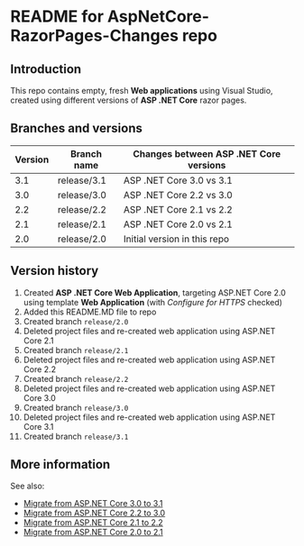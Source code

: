 # README for AspNetCore-RazorPages-Changes repo

## Introduction

This repo contains empty, fresh **Web applications** using Visual Studio, created using different versions of **ASP .NET Core** razor pages.

## Branches and versions

Version | Branch name | Changes between ASP .NET Core versions |
------- | ----------- | ---------------------------------------|
3.1     | release/3.1 | ASP .NET Core 3.0 vs 3.1              |
3.0     | release/3.0 | ASP .NET Core 2.2 vs 3.0              |
2.2     | release/2.2 | ASP .NET Core 2.1 vs 2.2              |
2.1     | release/2.1 | ASP .NET Core 2.0 vs 2.1              |
2.0     | release/2.0 | Initial version in this repo           |

## Version history

1. Created **ASP .NET Core Web Application**, targeting ASP.NET Core 2.0 using template **Web Application** (with *Configure for HTTPS* checked)
2. Added this README.MD file to repo
3. Created branch `release/2.0`
4. Deleted project files and re-created web application using ASP.NET Core 2.1
5. Created branch `release/2.1`
6. Deleted project files and re-created web application using ASP.NET Core 2.2
7. Created branch `release/2.2`
8. Deleted project files and re-created web application using ASP.NET Core 3.0
9. Created branch `release/3.0`
10. Deleted project files and re-created web application using ASP.NET Core 3.1
11. Created branch `release/3.1`

## More information

See also:

- [Migrate from ASP.NET Core 3.0 to 3.1](https://docs.microsoft.com/en-us/aspnet/core/migration/30-to-31)
- [Migrate from ASP.NET Core 2.2 to 3.0](https://docs.microsoft.com/en-us/aspnet/core/migration/22-to-30)
- [Migrate from ASP.NET Core 2.1 to 2.2](https://docs.microsoft.com/en-us/aspnet/core/migration/21-to-22)
- [Migrate from ASP.NET Core 2.0 to 2.1](https://docs.microsoft.com/en-us/aspnet/core/migration/20_21)
